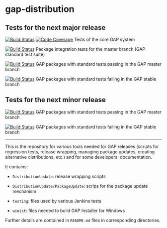 # gap-distribution

## Tests for the next major release

[![Build Status](https://travis-ci.org/gap-system/gap.svg?branch=master)](https://travis-ci.org/gap-system/gap) [![Code Coverage](https://codecov.io/github/gap-system/gap/coverage.svg?branch=master&token=)](https://codecov.io/gh/gap-system/gap) Tests of the core GAP system

[![Build Status](https://travis-ci.org/gap-system/gap-docker-master-testsuite.svg?branch=master)](https://travis-ci.org/gap-system/gap-docker-master-testsuite) Package integration tests for the master branch (GAP standard test suite)

[![Build Status](https://travis-ci.org/gap-system/gap-docker-pkg-tests-master.svg?branch=master)](https://travis-ci.org/gap-system/gap-docker-pkg-tests-master) GAP packages with standard tests passing in the GAP master branch

[![Build Status](https://travis-ci.org/gap-system/gap-docker-pkg-tests-master-staging.svg?branch=master)](https://travis-ci.org/gap-system/gap-docker-pkg-tests-master-staging) GAP packages with standard tests failing in the GAP stable branch

## Tests for the next minor release

[![Build Status](https://travis-ci.org/gap-system/gap-docker-pkg-tests-stable.svg?branch=master)](https://travis-ci.org/gap-system/gap-docker-pkg-tests-stable) GAP packages with standard tests passing in the GAP master branch

[![Build Status](https://travis-ci.org/gap-system/gap-docker-pkg-tests-stable-staging.svg?branch=master)](https://travis-ci.org/gap-system/gap-docker-pkg-tests-stable-staging) GAP packages with standard tests failing in the GAP stable branch

---

This is the repository for various tools needed for GAP releases
(scripts for regression tests, release wrapping, managing package
updates, creating alternative distributions, etc.) and for some
developers' documentation.

It contains:

* `DistributionUpdate`: release wrapping scripts

* `DistributionUpdate/PackageUpdate`: scrips for the package update mechanism

* `testing`: files used by various Jenkins tests

* `winist`: files needed to build GAP Installer for Windows

Further details are contained in `README.md` files in corresponding directories.
